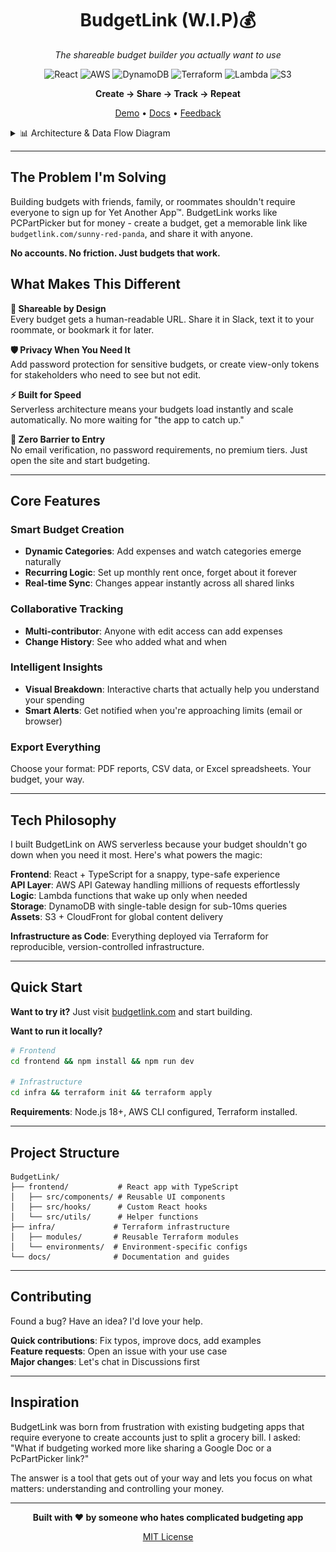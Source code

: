 <div align="center">

# BudgetLink (W.I.P)💰
*The shareable budget builder you actually want to use*

</div>

<div align="center">

![React](https://img.shields.io/badge/React-20232A?style=flat&logo=react&logoColor=61DAFB)
![AWS](https://img.shields.io/badge/AWS-232F3E?style=flat&logo=amazon-aws&logoColor=white)
![DynamoDB](https://img.shields.io/badge/DynamoDB-4053D6?style=flat&logo=amazon-dynamodb&logoColor=white)
![Terraform](https://img.shields.io/badge/Terraform-7B42BC?style=flat&logo=terraform&logoColor=white)
![Lambda](https://img.shields.io/badge/Lambda-FF9900?style=flat&logo=aws-lambda&logoColor=white)
![S3](https://img.shields.io/badge/S3-569A31?style=flat&logo=amazon-s3&logoColor=white)

**Create → Share → Track → Repeat**

[Demo](https://budgetlink.com/demo) • [Docs](https://docs.budgetlink.com) • [Feedback](https://github.com/username/budgetlink/issues)

</div>
<details>
<summary>📊 Architecture & Data Flow Diagram</summary>

![Architecture/DataFlow Diagram](DataFlowDiagram.png)

</details>

---

## The Problem I'm Solving

Building budgets with friends, family, or roommates shouldn't require everyone to sign up for Yet Another App™. BudgetLink works like PCPartPicker but for money - create a budget, get a memorable link like `budgetlink.com/sunny-red-panda`, and share it with anyone.

**No accounts. No friction. Just budgets that work.**

## What Makes This Different

**🔗 Shareable by Design**  
Every budget gets a human-readable URL. Share it in Slack, text it to your roommate, or bookmark it for later.

**🛡️ Privacy When You Need It**  
Add password protection for sensitive budgets, or create view-only tokens for stakeholders who need to see but not edit.

**⚡ Built for Speed**  
Serverless architecture means your budgets load instantly and scale automatically. No more waiting for "the app to catch up."

**🎯 Zero Barrier to Entry**  
No email verification, no password requirements, no premium tiers. Just open the site and start budgeting.

---

## Core Features

### Smart Budget Creation
- **Dynamic Categories**: Add expenses and watch categories emerge naturally
- **Recurring Logic**: Set up monthly rent once, forget about it forever  
- **Real-time Sync**: Changes appear instantly across all shared links

### Collaborative Tracking
- **Multi-contributor**: Anyone with edit access can add expenses
- **Change History**: See who added what and when

### Intelligent Insights
- **Visual Breakdown**: Interactive charts that actually help you understand your spending
- **Smart Alerts**: Get notified when you're approaching limits (email or browser)

### Export Everything
Choose your format: PDF reports, CSV data, or Excel spreadsheets. Your budget, your way.

---

## Tech Philosophy

I built BudgetLink on AWS serverless because your budget shouldn't go down when you need it most. Here's what powers the magic:

**Frontend**: React + TypeScript for a snappy, type-safe experience  
**API Layer**: AWS API Gateway handling millions of requests effortlessly  
**Logic**: Lambda functions that wake up only when needed  
**Storage**: DynamoDB with single-table design for sub-10ms queries  
**Assets**: S3 + CloudFront for global content delivery

**Infrastructure as Code**: Everything deployed via Terraform for reproducible, version-controlled infrastructure.

---

## Quick Start

**Want to try it?** Just visit [budgetlink.com](https://budgetlink.com) and start building.

**Want to run it locally?**

```bash
# Frontend
cd frontend && npm install && npm run dev

# Infrastructure  
cd infra && terraform init && terraform apply
```

**Requirements**: Node.js 18+, AWS CLI configured, Terraform installed.

---

## Project Structure

```
BudgetLink/
├── frontend/           # React app with TypeScript
│   ├── src/components/ # Reusable UI components
│   ├── src/hooks/      # Custom React hooks
│   └── src/utils/      # Helper functions
├── infra/             # Terraform infrastructure
│   ├── modules/       # Reusable Terraform modules
│   └── environments/  # Environment-specific configs
└── docs/              # Documentation and guides
```

---

## Contributing

Found a bug? Have an idea? I'd love your help.

**Quick contributions**: Fix typos, improve docs, add examples  
**Feature requests**: Open an issue with your use case  
**Major changes**: Let's chat in Discussions first

---

## Inspiration

BudgetLink was born from frustration with existing budgeting apps that require everyone to create accounts just to split a grocery bill. I asked: "What if budgeting worked more like sharing a Google Doc or a PcPartPicker link?"

The answer is a tool that gets out of your way and lets you focus on what matters: understanding and controlling your money.

---

<div align="center">

**Built with ❤️ by someone who hates complicated budgeting app**

[MIT License](LICENSE)

</div>
